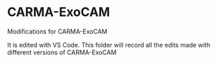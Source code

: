 # CARMA-ExoCAM
Modifications for CARMA-ExoCAM

It is edited with VS Code.
This folder will record all the edits made with different versions of CARMA-ExoCAM